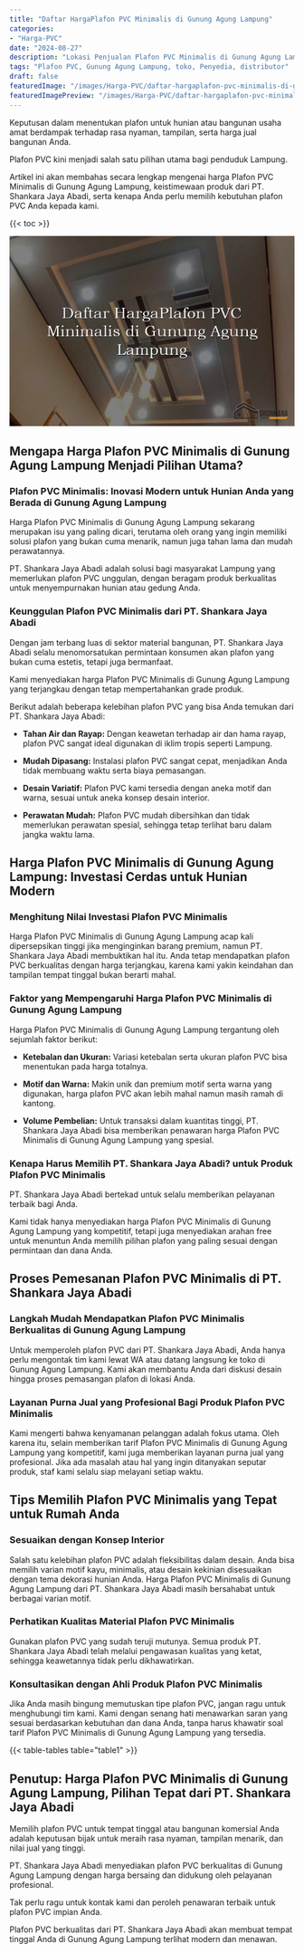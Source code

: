 ```yaml
---
title: "Daftar HargaPlafon PVC Minimalis di Gunung Agung Lampung"
categories:
- "Harga-PVC"
date: "2024-08-27"
description: "Lokasi Penjualan Plafon PVC Minimalis di Gunung Agung Lampung untuk tempat tinggal, kantor, dan gerai. Panel unggulan, beragam motif, pilihan warna menarik, beserta layanan penempatan ditangani oleh teknisi ahli dan garansi resmi!|Jasa distribusi Plafon PVC Minimalis di Gunung Agung Lampung untuk kebutuhan rumah, kantor, maupun ritel, dengan panel terbaik dan pemasangan oleh teknisi profesional serta garansi resmi.|Solusi Plafon PVC Minimalis di Gunung Agung Lampung yang terbukti untuk tempat tinggal, perkantoran, dan ritel, dengan produk terbaik dan instalasi ditangani oleh tenaga ahli ahli dan jaminan resmi.|Distribusi Plafon PVC Minimalis di Gunung Agung Lampung bagi tempat tinggal, kantor, serta gerai, dengan panel berkualitas dan pemasangan oleh tenaga ahli ahli, dilengkapi beserta kepastian resmi.}"
tags: "Plafon PVC, Gunung Agung Lampung, toko, Penyedia, distributor"
draft: false
featuredImage: "/images/Harga-PVC/daftar-hargaplafon-pvc-minimalis-di-gunung-agung-lampung.png"
featuredImagePreview: "/images/Harga-PVC/daftar-hargaplafon-pvc-minimalis-di-gunung-agung-lampung.png"
---
```


Keputusan dalam menentukan plafon untuk hunian atau bangunan usaha amat berdampak terhadap rasa nyaman, tampilan, serta harga jual bangunan Anda.

Plafon PVC kini menjadi salah satu pilihan utama bagi penduduk Lampung.

Artikel ini akan membahas secara lengkap mengenai harga Plafon PVC Minimalis di Gunung Agung Lampung, keistimewaan produk dari PT. Shankara Jaya Abadi, serta kenapa Anda perlu memilih kebutuhan plafon PVC Anda kepada kami.

{{< toc >}}

![Daftar HargaPlafon PVC Minimalis di Gunung Agung Lampung](/images/Harga-PVC/Daftar-HargaPlafon-PVC-Minimalis-di-Gunung-Agung-Lampung.png)

## Mengapa Harga Plafon PVC Minimalis di Gunung Agung Lampung Menjadi Pilihan Utama?

### Plafon PVC Minimalis: Inovasi Modern untuk Hunian Anda yang Berada di Gunung Agung Lampung

Harga Plafon PVC Minimalis di Gunung Agung Lampung sekarang merupakan isu yang paling dicari, terutama oleh orang yang ingin memiliki solusi plafon yang bukan cuma menarik, namun juga tahan lama dan mudah perawatannya.

PT. Shankara Jaya Abadi adalah solusi bagi masyarakat Lampung yang memerlukan plafon PVC unggulan, dengan beragam produk berkualitas untuk menyempurnakan hunian atau gedung Anda.

### Keunggulan Plafon PVC Minimalis dari PT. Shankara Jaya Abadi

Dengan jam terbang luas di sektor material bangunan, PT. Shankara Jaya Abadi selalu menomorsatukan permintaan konsumen akan plafon yang bukan cuma estetis, tetapi juga bermanfaat.

Kami menyediakan harga Plafon PVC Minimalis di Gunung Agung Lampung yang terjangkau dengan tetap mempertahankan grade produk.

Berikut adalah beberapa kelebihan plafon PVC yang bisa Anda temukan dari PT. Shankara Jaya Abadi:

- **Tahan Air dan Rayap:** Dengan keawetan terhadap air dan hama rayap, plafon PVC sangat ideal digunakan di iklim tropis seperti Lampung.

- **Mudah Dipasang:** Instalasi plafon PVC sangat cepat, menjadikan Anda tidak membuang waktu serta biaya pemasangan.

- **Desain Variatif:** Plafon PVC kami tersedia dengan aneka motif dan warna, sesuai untuk aneka konsep desain interior.

- **Perawatan Mudah:** Plafon PVC mudah dibersihkan dan tidak memerlukan perawatan spesial, sehingga tetap terlihat baru dalam jangka waktu lama.

## Harga Plafon PVC Minimalis di Gunung Agung Lampung: Investasi Cerdas untuk Hunian Modern

### Menghitung Nilai Investasi Plafon PVC Minimalis

Harga Plafon PVC Minimalis di Gunung Agung Lampung acap kali dipersepsikan tinggi jika menginginkan barang premium, namun PT. Shankara Jaya Abadi membuktikan hal itu. Anda tetap mendapatkan plafon PVC berkualitas dengan harga terjangkau, karena kami yakin keindahan dan tampilan tempat tinggal bukan berarti mahal.

### Faktor yang Mempengaruhi Harga Plafon PVC Minimalis di Gunung Agung Lampung

Harga Plafon PVC Minimalis di Gunung Agung Lampung tergantung oleh sejumlah faktor berikut:

- **Ketebalan dan Ukuran:** Variasi ketebalan serta ukuran plafon PVC bisa menentukan pada harga totalnya.

- **Motif dan Warna:** Makin unik dan premium motif serta warna yang digunakan, harga plafon PVC akan lebih mahal namun masih ramah di kantong.

- **Volume Pembelian:** Untuk transaksi dalam kuantitas tinggi, PT. Shankara Jaya Abadi bisa memberikan penawaran harga Plafon PVC Minimalis di Gunung Agung Lampung yang spesial.

### Kenapa Harus Memilih PT. Shankara Jaya Abadi? untuk Produk Plafon PVC Minimalis

PT. Shankara Jaya Abadi bertekad untuk selalu memberikan pelayanan terbaik bagi Anda.

Kami tidak hanya menyediakan harga Plafon PVC Minimalis di Gunung Agung Lampung yang kompetitif, tetapi juga menyediakan arahan free untuk menuntun Anda memilih pilihan plafon yang paling sesuai dengan permintaan dan dana Anda.

## Proses Pemesanan Plafon PVC Minimalis di PT. Shankara Jaya Abadi

### Langkah Mudah Mendapatkan Plafon PVC Minimalis Berkualitas di Gunung Agung Lampung

Untuk memperoleh plafon PVC dari PT. Shankara Jaya Abadi, Anda hanya perlu mengontak tim kami lewat WA atau datang langsung ke toko di Gunung Agung Lampung. Kami akan membantu Anda dari diskusi desain hingga proses pemasangan plafon di lokasi Anda.

### Layanan Purna Jual yang Profesional Bagi Produk Plafon PVC Minimalis

Kami mengerti bahwa kenyamanan pelanggan adalah fokus utama. Oleh karena itu, selain memberikan tarif Plafon PVC Minimalis di Gunung Agung Lampung yang kompetitif, kami juga memberikan layanan purna jual yang profesional. Jika ada masalah atau hal yang ingin ditanyakan seputar produk, staf kami selalu siap melayani setiap waktu.

## Tips Memilih Plafon PVC Minimalis yang Tepat untuk Rumah Anda

### Sesuaikan dengan Konsep Interior

Salah satu kelebihan plafon PVC adalah fleksibilitas dalam desain. Anda bisa memilih varian motif kayu, minimalis, atau desain kekinian disesuaikan dengan tema dekorasi hunian Anda. Harga Plafon PVC Minimalis di Gunung Agung Lampung dari PT. Shankara Jaya Abadi masih bersahabat untuk berbagai varian motif.

### Perhatikan Kualitas Material Plafon PVC Minimalis

Gunakan plafon PVC yang sudah teruji mutunya. Semua produk PT. Shankara Jaya Abadi telah melalui pengawasan kualitas yang ketat, sehingga keawetannya tidak perlu dikhawatirkan.

### Konsultasikan dengan Ahli Produk Plafon PVC Minimalis

Jika Anda masih bingung memutuskan tipe plafon PVC, jangan ragu untuk menghubungi tim kami. Kami dengan senang hati menawarkan saran yang sesuai berdasarkan kebutuhan dan dana Anda, tanpa harus khawatir soal tarif Plafon PVC Minimalis di Gunung Agung Lampung yang tersedia.

{{< table-tables table="table1" >}}

## Penutup: Harga Plafon PVC Minimalis di Gunung Agung Lampung, Pilihan Tepat dari PT. Shankara Jaya Abadi

Memilih plafon PVC untuk tempat tinggal atau bangunan komersial Anda adalah keputusan bijak untuk meraih rasa nyaman, tampilan menarik, dan nilai jual yang tinggi.

PT. Shankara Jaya Abadi menyediakan plafon PVC berkualitas di Gunung Agung Lampung dengan harga bersaing dan didukung oleh pelayanan profesional.

Tak perlu ragu untuk kontak kami dan peroleh penawaran terbaik untuk plafon PVC impian Anda.

Plafon PVC berkualitas dari PT. Shankara Jaya Abadi akan membuat tempat tinggal Anda di Gunung Agung Lampung terlihat modern dan menawan.
